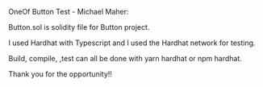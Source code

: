 OneOf Button Test - Michael Maher:

Button.sol is solidity file for Button project.

I used Hardhat with Typescript and I used the Hardhat network for testing.

Build, compile, ,test can all be done with yarn hardhat or npm hardhat.

Thank you for the opportunity!!
